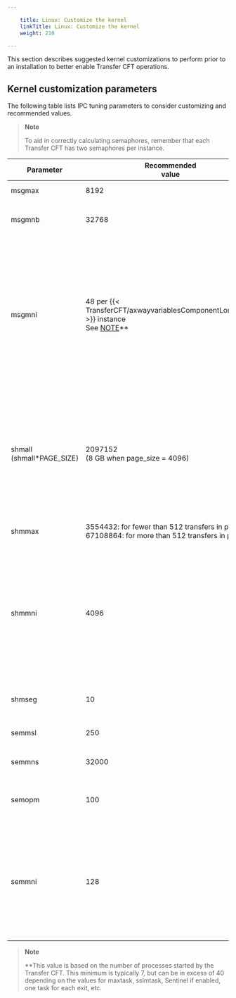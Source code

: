 ```yaml
---

    title: Linux: Customize the kernel
    linkTitle: Linux: Customize the kernel
    weight: 210

---
```

This section describes suggested kernel customizations to perform prior to an installation to better enable Transfer CFT operations.

## Kernel customization parameters

The following table lists IPC tuning parameters to consider customizing and recommended values.

> **Note**
>
> To aid in correctly calculating semaphores, remember that each Transfer CFT has two semaphores per instance.


| Parameter  | Recommended<br/> value | Description  |
| --- | --- | --- |
| msgmax  | 8192  | Maximum size of a message in bytes.  |
| msgmnb  | 32768  | Maximum size in bytes on a single IPC message queue.  |
| msgmni  | 48 per {{< TransferCFT/axwayvariablesComponentLongName  >}} instance<br/> See <a href="#note_linux">NOTE</a>** | Maximum number of IPC message queue resources allowed.<br/> You require as many message queues as processes per Transfer CFT instance (when using multiple instances, multiply the number of instances by the number of Transfer CFT processes). |
| shmall<br/> (shmall*PAGE_SIZE) | 2097152<br/> (8 GB when page_size = 4096) | The total amount of shared memory available on the system is 2097152*4096 bytes (shmall*PAGE_SIZE) which is 8 GB.<br/> This number may be affected by the use of a very large number of Transfer CFT instances. |
| shmmax  | 3554432: for fewer than 512 transfers in parallel<br/> 67108864: for more than 512 transfers in parallel | Maximum size in bytes for a shared memory segment.  |
| shmmni  | 4096  | Number of shared memory segment identifiers in the system.<br/> For each Transfer CFT instance you need 2 shared memory segments, so when using multiple instances or multi-node, multiply the number of instances by 2. |
| shmseg  | 10  | Maximum number of shared memory segments per process.  |
| semmsl  | 250  | Maximum number of IPC semaphores per set.  |
| semmns  | 32000  | Number of IPC system-wide semaphores.  |
| semopm  | 100  | Maximum number of semaphore operations that can be performed per semop(2).  |
| semmni  | 128  | Maximum number of IPC system-wide semaphore sets.<br/> For each Transfer CFT instance you need 2 semaphore sets, so when using multiple instances or multi-node, multiply the number of instances by 2. |


> **Note**
>
> \*\*This value is based on the number of processes started by the Transfer CFT. This minimum is typically 7, but can be in excess of 40 depending on the values for maxtask, sslmtask, Sentinel if enabled, one task for each exit, etc.
